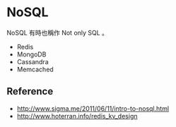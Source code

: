 NoSQL
=====

NoSQL 有時也稱作 Not only SQL 。

* Redis
* MongoDB
* Cassandra
* Memcached

Reference
---------

* http://www.sigma.me/2011/06/11/intro-to-nosql.html
* http://www.hoterran.info/redis_kv_design
